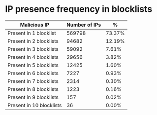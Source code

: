 # IP presence frequency in blocklists
| Malicious IP | Number of IPs | % |
|----|----|----|
| Present in 1 blocklist | 569798 | 73.37% |
| Present in 2 blocklists | 94682 | 12.19% |
| Present in 3 blocklists | 59092 | 7.61% |
| Present in 4 blocklists | 29656 | 3.82% |
| Present in 5 blocklists | 12425 | 1.60% |
| Present in 6 blocklists | 7227 | 0.93% |
| Present in 7 blocklists | 2314 | 0.30% |
| Present in 8 blocklists | 1223 | 0.16% |
| Present in 9 blocklists | 157 | 0.02% |
| Present in 10 blocklists | 36 | 0.00% |
